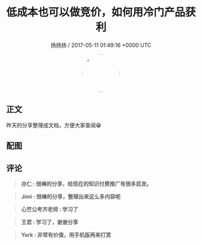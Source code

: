 <h1 align="center">低成本也可以做竞价，如何用冷门产品获利</h1>
<p align="center">
    <a>扬扬扬 / 2017-05-11 01:49:16 &#43;0000 UTC</a>
</p>

<div align="center">
    <img src="https://images.zsxq.com/FlEiXOCOCUN2QEzr50yJYN-NjPR7?e=1590940799&amp;token=kIxbL07-8jAj8w1n4s9zv64FuZZNEATmlU_Vm6zD:b_qDH9fPB9G1YLBZOFR87NGWVMk=" width="100" height="100" style="border:1px solid;border-radius:50%; color:#ffffff"/>
</div>

## 正文

<div>
昨天的分享整理成文档，方便大家查阅😁
</div>

## 配图
<div class="image" align="center">

</div>

## 评论

<div align="left">
<div>

<blockquote >
<span> <strong>亦仁 : 很棒的分享，给现在的知识付费推广有很多启发。 </strong></span>
</blockquote>

<blockquote >
<span> <strong>Jimi : 很棒的分享，整理出来这么多内容呢 </strong></span>
</blockquote>

<blockquote >
<span> <strong>心竺公考齐老师 : 学习了 </strong></span>
</blockquote>

<blockquote >
<span> <strong>王君 : 学习了，谢谢分享 </strong></span>
</blockquote>

<blockquote >
<span> <strong>York : 非常有价值，用手机版再来打赏 </strong></span>
</blockquote>

</div>
</div>